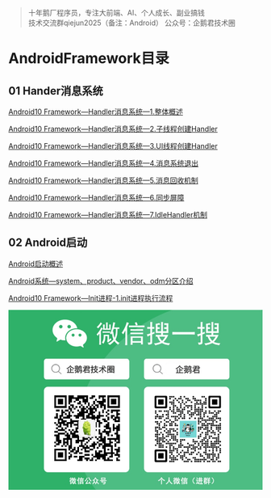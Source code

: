 > 十年鹅厂程序员，专注大前端、AI、个人成长、副业搞钱 <br>
> 技术交流群qiejun2025（备注：Android）
> 公众号：企鹅君技术圈

# AndroidFramework目录

## 01 Hander消息系统

[Android10 Framework—Handler消息系统—1.整体概述](https://github.com/linuxjava/AndroidFramework/blob/main/01%20Handler%E6%B6%88%E6%81%AF%E7%B3%BB%E7%BB%9F/Android10%20Framework%E2%80%94Handler%E6%B6%88%E6%81%AF%E7%B3%BB%E7%BB%9F%E2%80%941.%E6%95%B4%E4%BD%93%E6%A6%82%E8%BF%B0.md)

[Android10 Framework—Handler消息系统—2.子线程创建Handler](https://github.com/linuxjava/AndroidFramework/blob/main/01%20Handler%E6%B6%88%E6%81%AF%E7%B3%BB%E7%BB%9F/Android10%20Framework%E2%80%94Handler%E6%B6%88%E6%81%AF%E7%B3%BB%E7%BB%9F%E2%80%942.%E5%AD%90%E7%BA%BF%E7%A8%8B%E5%88%9B%E5%BB%BAHandler.md)

[Android10 Framework—Handler消息系统—3.UI线程创建Handler](https://github.com/linuxjava/AndroidFramework/blob/main/01%20Handler%E6%B6%88%E6%81%AF%E7%B3%BB%E7%BB%9F/Android10%20Framework%E2%80%94Handler%E6%B6%88%E6%81%AF%E7%B3%BB%E7%BB%9F%E2%80%943.UI%E7%BA%BF%E7%A8%8B%E5%88%9B%E5%BB%BAHandler.md)

[Android10 Framework—Handler消息系统—4.消息系统退出](https://github.com/linuxjava/AndroidFramework/blob/main/01%20Handler%E6%B6%88%E6%81%AF%E7%B3%BB%E7%BB%9F/Android10%20Framework%E2%80%94Handler%E6%B6%88%E6%81%AF%E7%B3%BB%E7%BB%9F%E2%80%944.%E6%B6%88%E6%81%AF%E7%B3%BB%E7%BB%9F%E9%80%80%E5%87%BA.md)

[Android10 Framework—Handler消息系统—5.消息回收机制](https://github.com/linuxjava/AndroidFramework/blob/main/01%20Handler%E6%B6%88%E6%81%AF%E7%B3%BB%E7%BB%9F/Android10%20Framework%E2%80%94Handler%E6%B6%88%E6%81%AF%E7%B3%BB%E7%BB%9F%E2%80%945.%E6%B6%88%E6%81%AF%E5%9B%9E%E6%94%B6%E6%9C%BA%E5%88%B6.md)

[Android10 Framework—Handler消息系统—6.同步屏障](https://github.com/linuxjava/AndroidFramework/blob/main/01%20Handler%E6%B6%88%E6%81%AF%E7%B3%BB%E7%BB%9F/Android10%20Framework%E2%80%94Handler%E6%B6%88%E6%81%AF%E7%B3%BB%E7%BB%9F%E2%80%946.%E5%90%8C%E6%AD%A5%E5%B1%8F%E9%9A%9C.md)

[Android10 Framework—Handler消息系统—7.IdleHandler机制](https://github.com/linuxjava/AndroidFramework/blob/main/01%20Handler%E6%B6%88%E6%81%AF%E7%B3%BB%E7%BB%9F/Android10%20Framework%E2%80%94Handler%E6%B6%88%E6%81%AF%E7%B3%BB%E7%BB%9F%E2%80%947.IdleHandler%E6%9C%BA%E5%88%B6.md)


## 02 Android启动

[Android启动概述](https://github.com/linuxjava/AndroidFramework/blob/main/02%20Android%E5%90%AF%E5%8A%A8/Android%E5%90%AF%E5%8A%A8%E6%A6%82%E8%BF%B0.md)

[Android系统—system、product、vendor、odm分区介绍](https://github.com/linuxjava/AndroidFramework/blob/main/02%20Android%E5%90%AF%E5%8A%A8/Android%E7%B3%BB%E7%BB%9F%E2%80%94system%E3%80%81product%E3%80%81vendor%E3%80%81odm%E5%88%86%E5%8C%BA%E4%BB%8B%E7%BB%8D.md)

[Android10 Framework—Init进程-1.init进程执行流程](https://github.com/linuxjava/AndroidFramework/blob/main/02%20Android%E5%90%AF%E5%8A%A8/Android10%20Framework%E2%80%94Init%E8%BF%9B%E7%A8%8B-1.init%E8%BF%9B%E7%A8%8B%E6%89%A7%E8%A1%8C%E6%B5%81%E7%A8%8B.md)


![名片.jpg](https://raw.githubusercontent.com/linuxjava/AndroidFramework/refs/heads/main/images/%E5%90%8D%E7%89%87.jpg)
